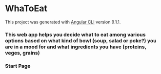 # WhaToEat

This project was generated with [Angular CLI](https://github.com/angular/angular-cli) version 9.1.1.

### This web app helps you decide what to eat among various options based on what kind of bowl (soup, salad or poke?) you are in a mood for and what ingredients you have (proteins, veges, grains)

### Start Page
